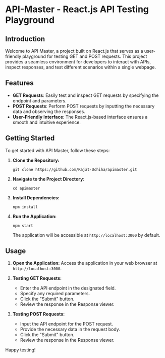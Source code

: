 # API-Master - React.js API Testing Playground

## Introduction

Welcome to API Master, a project built on React.js that serves as a user-friendly playground for testing GET and POST requests. This project provides a seamless environment for developers to interact with APIs, inspect responses, and test different scenarios within a single webpage.

## Features

- **GET Requests**: Easily test and inspect GET requests by specifying the endpoint and parameters.
- **POST Requests**: Perform POST requests by inputting the necessary data and observing the responses.
- **User-Friendly Interface**: The React.js-based interface ensures a smooth and intuitive experience.

## Getting Started

To get started with API Master, follow these steps:

1. **Clone the Repository:**

   ```
   git clone https://github.com/Rajat-Uchiha/apimaster.git
   ```

2. **Navigate to the Project Directory:**

   ```
   cd apimaster
   ```

3. **Install Dependencies:**

   ```
   npm install
   ```

4. **Run the Application:**
   ```
   npm start
   ```
   The application will be accessible at `http://localhost:3000` by default.

## Usage

1. **Open the Application:**
   Access the application in your web browser at `http://localhost:3000`.

2. **Testing GET Requests:**

   - Enter the API endpoint in the designated field.
   - Specify any required parameters.
   - Click the "Submit" button.
   - Review the response in the Response viewer.

3. **Testing POST Requests:**
   - Input the API endpoint for the POST request.
   - Provide the necessary data in the request body.
   - Click the "Submit" button.
   - Review the response in the Response viewer.

Happy testing!

